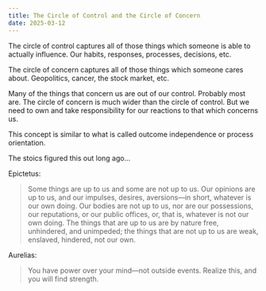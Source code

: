 ```yaml
---
title: The Circle of Control and the Circle of Concern
date: 2025-03-12
---
```

The circle of control captures all of those things which someone is able to actually influence. Our habits, responses, processes, decisions, etc.

The circle of concern captures all of those things which someone cares about. Geopolitics, cancer, the stock market, etc.

Many of the things that concern us are out of our control. Probably most are. The circle of concern is much wider than the circle of control.  But we need to own and take responsibility for our reactions to that which concerns us. 

This concept is similar to what is called outcome independence or process orientation.

The stoics figured this out long ago...

Epictetus:

>Some things are up to us and some are not up to us. Our opinions are up to us, and our impulses, desires, aversions—in short, whatever is our own doing. Our bodies are not up to us, nor are our possessions, our reputations, or our public offices, or, that is, whatever is not our own doing. The things that are up to us are by nature free, unhindered, and unimpeded; the things that are not up to us are weak, enslaved, hindered, not our own.

Aurelias:

>You have power over your mind—not outside events. Realize this, and you will find strength.